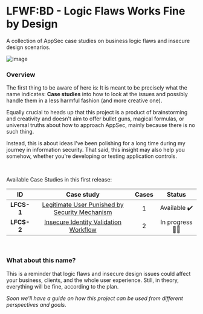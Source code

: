 # LFWF:BD - Logic Flaws Works Fine by Design
A collection of AppSec case studies on business logic flaws and insecure design scenarios.

![image](https://user-images.githubusercontent.com/89562876/183073831-20a71b0e-4f88-4510-80bc-3c1396ef66d8.png)



### Overview
The first thing to be aware of here is: It is meant to be precisely what the name indicates: **Case studies** into how to look at the issues and possibly handle them in a less harmful fashion (and more creative one).

Equally crucial to heads up that this project is a product of brainstorming and creativity and doesn't aim to offer bullet guns, magical formulas, or universal truths about how to approach AppSec, mainly because there is no such thing. 

Instead, this is about ideas I've been polishing for a long time during my journey in information security. That said, this insight may also help you somehow, whether you're developing or testing application controls. 

<br>

Available Case Studies in this first release:

| **ID** | **Case study**  |  **Cases**  | **Status**  |
| :-----: | :-----: | :-----: | :-----: | 
|**LFCS-1**|[Legitimate User Punished by Security Mechanism](https://github.com/s4dhulabs/LFWFBD/blob/main/Cases/LFCS-1.md)|1|Available ✔️
|**LFCS-2**|[Insecure Identity Validation Workflow](https://github.com/s4dhulabs/LFWFBD/blob/main/Cases/LFCS-2.md) |2|In progress :factory_worker:

<br>

### What about this name?
This is a reminder that logic flaws and insecure design issues could affect your business, clients, and the whole user experience. Still, in theory, everything will be fine, according to the plan.

_Soon we'll have a guide on how this project can be used from different perspectives and goals._
